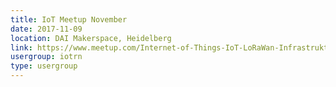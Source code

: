 ```yaml
---
title: IoT Meetup November
date: 2017-11-09
location: DAI Makerspace, Heidelberg
link: https://www.meetup.com/Internet-of-Things-IoT-LoRaWan-Infrastruktur-4-RheinNeckar/events/244645451/
usergroup: iotrn
type: usergroup
---
```


